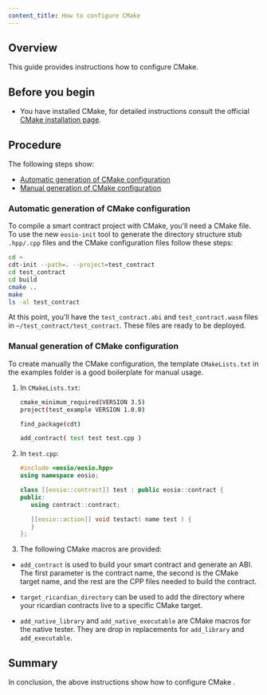 ```yaml
---
content_title: How to configure CMake
---
```


## Overview

This guide provides instructions how to configure CMake.

## Before you begin

* You have installed CMake, for detailed instructions consult the official [CMake installation page](https://CMake.org/install/).

## Procedure

The following steps show:

* [Automatic generation of CMake configuration](#automatic-generation-of-CMake-configuration)
* [Manual generation of CMake configuration](#manual-generation-of-CMake-configuration)

### Automatic generation of CMake configuration

To compile a smart contract project with CMake, you'll need a CMake file. To use the new `eosio-init` tool to generate the directory structure stub `.hpp/.cpp` files and the CMake configuration files follow these steps:

   ```sh
   cd ~
   cdt-init --path=. --project=test_contract
   cd test_contract
   cd build
   cmake ..
   make
   ls -al test_contract
   ```

At this point, you'll have the `test_contract.abi` and `test_contract.wasm` files in `~/test_contract/test_contract`. These files are ready to be deployed.

### Manual generation of CMake configuration

To create manually the CMake configuration, the template `CMakeLists.txt` in the examples folder is a good boilerplate for manual usage.

1. In `CMakeLists.txt`:

   ```sh
   cmake_minimum_required(VERSION 3.5)
   project(test_example VERSION 1.0.0)

   find_package(cdt)

   add_contract( test test test.cpp )
   ```

2. In `test.cpp`:

   ```c++
   #include <eosio/eosio.hpp>
   using namespace eosio;

   class [[eosio::contract]] test : public eosio::contract {
   public:
      using contract::contract;

      [[eosio::action]] void testact( name test ) {
      }
   };
   ```

3. The following CMake macros are provided:

* `add_contract` is used to build your smart contract and generate an ABI. The first parameter is the contract name, the second is the CMake target name, and the rest are the CPP files needed to build the contract.

* `target_ricardian_directory` can be used to add the directory where your ricardian contracts live to a specific CMake target.

* `add_native_library` and `add_native_executable` are CMake macros for the native tester. They are drop in replacements for `add_library` and `add_executable`.

## Summary

In conclusion, the above instructions show how to configure CMake .
